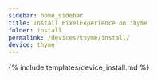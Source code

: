 ```yaml
---
sidebar: home_sidebar
title: Install PixelExperience on thyme
folder: install
permalink: /devices/thyme/install/
device: thyme
---
```

{% include templates/device_install.md %}
